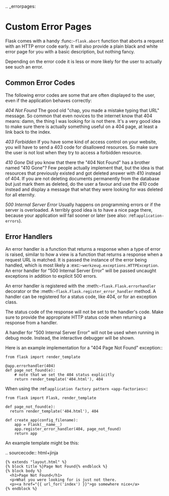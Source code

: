 .. \_errorpages:

# Custom Error Pages

Flask comes with a handy :func:`~flask.abort` function that aborts a
request with an HTTP error code early. It will also provide a plain black
and white error page for you with a basic description, but nothing fancy.

Depending on the error code it is less or more likely for the user to
actually see such an error.

## Common Error Codes

The following error codes are some that are often displayed to the user,
even if the application behaves correctly:

_404 Not Found_
The good old "chap, you made a mistake typing that URL" message. So
common that even novices to the internet know that 404 means: damn,
the thing I was looking for is not there. It's a very good idea to
make sure there is actually something useful on a 404 page, at least a
link back to the index.

_403 Forbidden_
If you have some kind of access control on your website, you will have
to send a 403 code for disallowed resources. So make sure the user
is not lost when they try to access a forbidden resource.

_410 Gone_
Did you know that there the "404 Not Found" has a brother named "410
Gone"? Few people actually implement that, but the idea is that
resources that previously existed and got deleted answer with 410
instead of 404. If you are not deleting documents permanently from
the database but just mark them as deleted, do the user a favour and
use the 410 code instead and display a message that what they were
looking for was deleted for all eternity.

_500 Internal Server Error_
Usually happens on programming errors or if the server is overloaded.
A terribly good idea is to have a nice page there, because your
application _will_ fail sooner or later (see also:
:ref:`application-errors`).

## Error Handlers

An error handler is a function that returns a response when a type of error is
raised, similar to how a view is a function that returns a response when a
request URL is matched. It is passed the instance of the error being handled,
which is most likely a :exc:`~werkzeug.exceptions.HTTPException`. An error
handler for "500 Internal Server Error" will be passed uncaught exceptions in
addition to explicit 500 errors.

An error handler is registered with the :meth:`~flask.Flask.errorhandler`
decorator or the :meth:`~flask.Flask.register_error_handler` method. A handler
can be registered for a status code, like 404, or for an exception class.

The status code of the response will not be set to the handler's code. Make
sure to provide the appropriate HTTP status code when returning a response from
a handler.

A handler for "500 Internal Server Error" will not be used when running in
debug mode. Instead, the interactive debugger will be shown.

Here is an example implementation for a "404 Page Not Found" exception::

    from flask import render_template

    @app.errorhandler(404)
    def page_not_found(e):
        # note that we set the 404 status explicitly
        return render_template('404.html'), 404

When using the :ref:`application factory pattern <app-factories>`::

    from flask import Flask, render_template

    def page_not_found(e):
      return render_template('404.html'), 404

    def create_app(config_filename):
        app = Flask(__name__)
        app.register_error_handler(404, page_not_found)
        return app

An example template might be this:

.. sourcecode:: html+jinja

    {% extends "layout.html" %}
    {% block title %}Page Not Found{% endblock %}
    {% block body %}
      <h1>Page Not Found</h1>
      <p>What you were looking for is just not there.
      <p><a href="{{ url_for('index') }}">go somewhere nice</a>
    {% endblock %}
